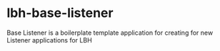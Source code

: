 # lbh-base-listener
Base Listener is a boilerplate template application for creating for new Listener applications for LBH
